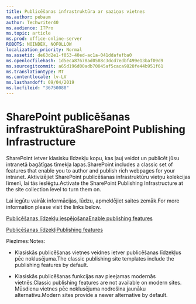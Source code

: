 ```yaml
---
title: Publicēšanas infrastruktūra ar saziņas vietnes
ms.author: pebaum
author: Techwriter40
ms.audience: ITPro
ms.topic: article
ms.prod: office-online-server
ROBOTS: NOINDEX, NOFOLLOW
localization_priority: Normal
ms.assetid: de63d2e1-f053-40ed-ac1a-041ddafefba0
ms.openlocfilehash: 1d5eca87678ad0588c3dcd7edbf499e13baf09d9
ms.sourcegitcommit: a65d196d00adb70045af5caca9828fe44b951f61
ms.translationtype: MT
ms.contentlocale: lv-LV
ms.lasthandoff: 09/04/2019
ms.locfileid: "36750088"
---
```

# <a name="sharepoint-publishing-infrastructure"></a><span data-ttu-id="04c18-102">SharePoint publicēšanas infrastruktūra</span><span class="sxs-lookup"><span data-stu-id="04c18-102">SharePoint Publishing Infrastructure</span></span>


<span data-ttu-id="04c18-103">SharePoint ietver klasisku līdzekļu kopu, kas ļauj veidot un publicēt jūsu intranetā bagātīgas tīmekļa lapas.</span><span class="sxs-lookup"><span data-stu-id="04c18-103">SharePoint includes a classic set of features that enable you to author and publish rich webpages for your intranet.</span></span> <span data-ttu-id="04c18-104">Aktivizējiet SharePoint publicēšanas infrastruktūru vietņu kolekcijas līmenī, lai tās ieslēgtu.</span><span class="sxs-lookup"><span data-stu-id="04c18-104">Activate the SharePoint Publishing Infrastructure at the site collection level to turn them on.</span></span>

<span data-ttu-id="04c18-105">Lai iegūtu vairāk informācijas, lūdzu, apmeklējiet saites zemāk.</span><span class="sxs-lookup"><span data-stu-id="04c18-105">For more information please visit the links below.</span></span>

[<span data-ttu-id="04c18-106">Publicēšanas līdzekļu iespējošana</span><span class="sxs-lookup"><span data-stu-id="04c18-106">Enable publishing features</span></span>](https://support.office.com/article/Enable-publishing-features-479677A6-8B33-4AC7-907D-071C1C7E4518)

[<span data-ttu-id="04c18-107">Publicēšanas līdzekļi</span><span class="sxs-lookup"><span data-stu-id="04c18-107">Publishing features</span></span>](https://support.office.com/article/Features-enabled-in-a-SharePoint-Online-publishing-site-3AB3810C-3C2C-4361-9D0E-0CBE666EA0B0?wt.mc_id=O365_Portal_MMaven#__toc336865553)

<span data-ttu-id="04c18-108">Piezīmes:</span><span class="sxs-lookup"><span data-stu-id="04c18-108">Notes:</span></span>

- <span data-ttu-id="04c18-109">Klasiskās publicēšanas vietnes veidnes ietver publicēšanas līdzekļus pēc noklusējuma.</span><span class="sxs-lookup"><span data-stu-id="04c18-109">The classic publishing site templates include the publishing features by default.</span></span>

- <span data-ttu-id="04c18-110">Klasiskās publicēšanas funkcijas nav pieejamas modernās vietnēs.</span><span class="sxs-lookup"><span data-stu-id="04c18-110">Classic publishing features are not available on modern sites.</span></span> <span data-ttu-id="04c18-111">Mūsdienu vietnes pēc noklusējuma nodrošina jaunāku alternatīvu.</span><span class="sxs-lookup"><span data-stu-id="04c18-111">Modern sites provide a newer alternative by default.</span></span>

